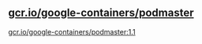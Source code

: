 
[gcr.io/google-containers/podmaster](https://hub.docker.com/r/anjia0532/google-containers.podmaster/tags/)
-----


[gcr.io/google-containers/podmaster:1.1](https://hub.docker.com/r/anjia0532/google-containers.podmaster/tags/)


